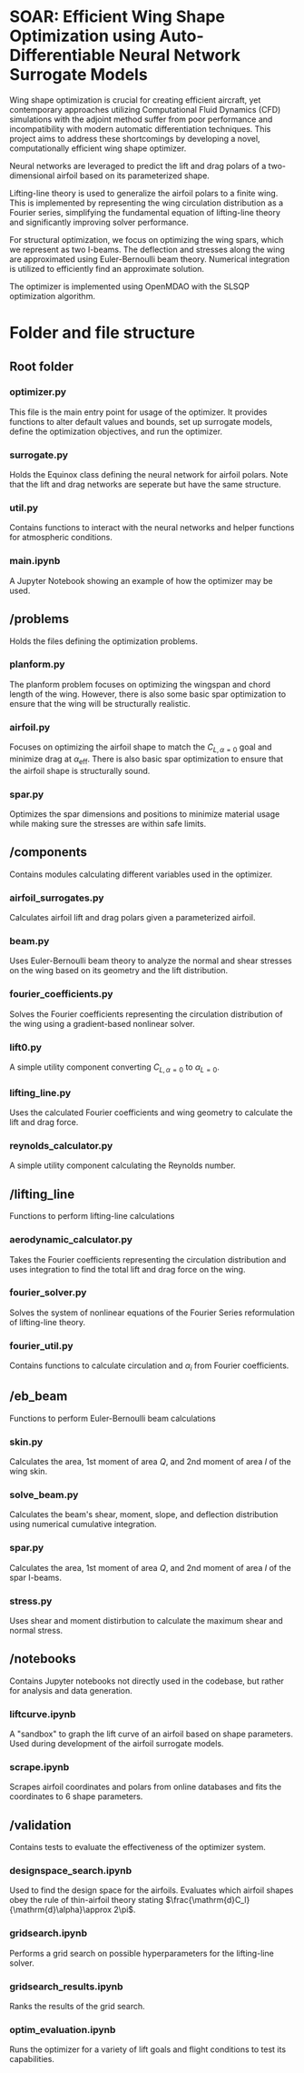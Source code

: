 # SOAR: Efficient Wing Shape Optimization using Auto-Differentiable Neural Network Surrogate Models

Wing shape optimization is crucial for creating efficient aircraft, yet contemporary approaches utilizing Computational Fluid Dynamics (CFD) simulations with the adjoint method suffer from poor performance and incompatibility with modern automatic differentiation techniques.
This project aims to address these shortcomings by developing a novel, computationally efficient wing shape optimizer.

Neural networks are leveraged to predict the lift and drag polars of a two-dimensional airfoil based on its parameterized shape.

Lifting-line theory is used to generalize the airfoil polars to a finite wing.
This is implemented by representing the wing circulation distribution as a Fourier series, simplifying the fundamental equation of lifting-line theory and significantly improving solver performance.

For structural optimization, we focus on optimizing the wing spars, which we represent as two I-beams. The deflection and stresses along the wing are approximated using Euler-Bernoulli beam theory. Numerical integration is utilized to efficiently find an approximate solution.

The optimizer is implemented using OpenMDAO with the SLSQP optimization algorithm.

# Folder and file structure
## Root folder
### optimizer.py
This file is the main entry point for usage of the optimizer. It provides functions to alter default values and bounds, set up surrogate models, define the optimization objectives, and run the optimizer.

### surrogate.py
Holds the Equinox class defining the neural network for airfoil polars. Note that the lift and drag networks are seperate but have the same structure.

### util.py
Contains functions to interact with the neural networks and helper functions for atmospheric conditions.

### main.ipynb
A Jupyter Notebook showing an example of how the optimizer may be used.

## /problems
Holds the files defining the optimization problems.

### planform.py
The planform problem focuses on optimizing the wingspan and chord length of the wing. However, there is also some basic spar optimization to ensure that the wing will be structurally realistic.

### airfoil.py
Focuses on optimizing the airfoil shape to match the $C_{L,\alpha=0}$ goal and minimize drag at $\alpha_\mathrm{eff}$. There is also basic spar optimization to ensure that the airfoil shape is structurally sound.

### spar.py
Optimizes the spar dimensions and positions to minimize material usage while making sure the stresses are within safe limits.

## /components
Contains modules calculating different variables used in the optimizer.

### airfoil_surrogates.py
Calculates airfoil lift and drag polars given a parameterized airfoil.

### beam.py
Uses Euler-Bernoulli beam theory to analyze the normal and shear stresses on the wing based on its geometry and the lift distribution.

### fourier_coefficients.py
Solves the Fourier coefficients representing the circulation distribution of the wing using a gradient-based nonlinear solver.

### lift0.py
A simple utility component converting $C_{L,\alpha=0}$ to $\alpha_{L=0}$.

### lifting_line.py
Uses the calculated Fourier coefficients and wing geometry to calculate the lift and drag force.

### reynolds_calculator.py
A simple utility component calculating the Reynolds number.

## /lifting_line
Functions to perform lifting-line calculations

### aerodynamic_calculator.py
Takes the Fourier coefficients representing the circulation distribution and uses integration to find the total lift and drag force on the wing.

### fourier_solver.py
Solves the system of nonlinear equations of the Fourier Series reformulation of lifting-line theory.

### fourier_util.py
Contains functions to calculate circulation and $\alpha_i$ from Fourier coefficients.

## /eb_beam
Functions to perform Euler-Bernoulli beam calculations

### skin.py
Calculates the area, 1st moment of area $Q$, and 2nd moment of area $I$ of the wing skin.

### solve_beam.py
Calculates the beam's shear, moment, slope, and deflection distribution using numerical cumulative integration.

### spar.py
Calculates the area, 1st moment of area $Q$, and 2nd moment of area $I$ of the spar I-beams.

### stress.py
Uses shear and moment distirbution to calculate the maximum shear and normal stress.

## /notebooks
Contains Jupyter notebooks not directly used in the codebase, but rather for analysis and data generation.

### liftcurve.ipynb
A "sandbox" to graph the lift curve of an airfoil based on shape parameters. Used during development of the airfoil surrogate models.

### scrape.ipynb
Scrapes airfoil coordinates and polars from online databases and fits the coordinates to 6 shape parameters.

## /validation
Contains tests to evaluate the effectiveness of the optimizer system.

### designspace_search.ipynb
Used to find the design space for the airfoils. Evaluates which airfoil shapes obey the rule of thin-airfoil theory stating $\frac{\mathrm{d}C_l}{\mathrm{d}\alpha}\approx 2\pi$.

### gridsearch.ipynb
Performs a grid search on possible hyperparameters for the lifting-line solver.

### gridsearch_results.ipynb
Ranks the results of the grid search.

### optim_evaluation.ipynb
Runs the optimizer for a variety of lift goals and flight conditions to test its capabilities.
